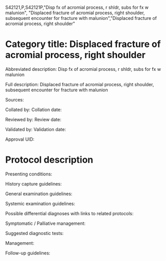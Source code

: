 S42121,P,S42121P,"Disp fx of acromial process, r shldr, subs for fx w malunion", "Displaced fracture of acromial process, right shoulder, subsequent encounter for fracture with malunion","Displaced fracture of acromial process, right shoulder"
# Category title: Displaced fracture of acromial process, right shoulder

Abbreviated description: Disp fx of acromial process, r shldr, subs for fx w malunion

Full description: Displaced fracture of acromial process, right shoulder, subsequent encounter for fracture with malunion

Sources:

Collated by:
Collation date:

Reviewed by:
Review date:

Validated by:
Validation date:

Approval UID:

# Protocol description

Presenting conditions:

History capture guidelines:

General examination guidelines:

Systemic examination guidelines:

Possible differential diagnoses with links to related protocols:

Symptomatic / Palliative management:

Suggested diagnostic tests:

Management:

Follow-up guidelines:
